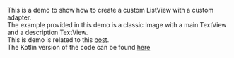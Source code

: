 This is a demo to show how to create a custom ListView with a custom adapter.  
The example provided in this demo is a classic Image with a main TextView and a description TextView.  
This is demo is related to this [post](http://mobiledevhub.com/2017/10/29/android-custom-listview-smooth-scrolling/).  
The Kotlin version of the code can be found [here](https://github.com/MChehab94/Android-Custom-ListView-Demo-Kotlin)
